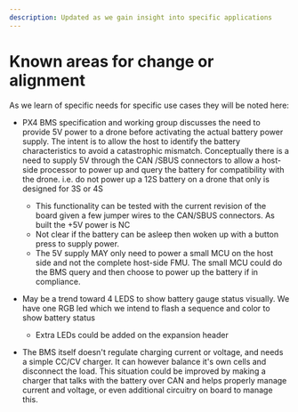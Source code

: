 ```yaml
---
description: Updated as we gain insight into specific applications
---
```


# Known areas for change or alignment

As we learn of specific needs for specific use cases they will be noted here:

*   PX4 BMS specification and working group discusses the need to provide 5V power to a drone before activating the actual battery power supply. The intent is to allow the host to identify the battery characteristics to avoid a catastrophic mismatch. Conceptually there is a need to supply 5V through the CAN /SBUS connectors to allow a host-side processor to power up and query the battery for compatibility with the drone. i.e. do not power up a 12S battery on a drone that only is designed for 3S or 4S

    * This functionality can be tested with the current revision of the board given a few jumper wires to the CAN/SBUS connectors. As built the +5V power is NC
    * Not clear if the battery can be asleep then woken up with a button press to supply power.&#x20;
    * The 5V supply MAY only need to power a small MCU on the host side and not the complete host-side FMU. The small MCU could do the BMS query and then choose to power up the battery if in compliance.


*   May be a trend toward 4 LEDS to show battery gauge status visually. We have one RGB led which we intend to flash a sequence and color to show battery status

    * Extra LEDs could be added on the expansion header


* The BMS itself doesn't regulate charging current or voltage, and needs a simple CC/CV charger. It can however balance it's own cells and disconnect the load. This situation could be improved by making a charger that talks with the battery over CAN and helps properly manage current and voltage, or even additional circuitry on board to manage this.&#x20;

